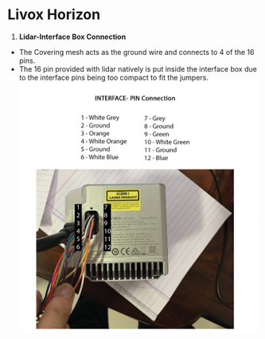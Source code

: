 # Livox Horizon 

1. __Lidar-Interface Box Connection__
- The Covering mesh acts as the ground wire and connects to 4 of the 16 pins. 
- The 16 pin provided with lidar natively is put inside the interface box due to the interface pins being too compact to fit the jumpers. 
![Image of Lidar Pins](./connection.png)
